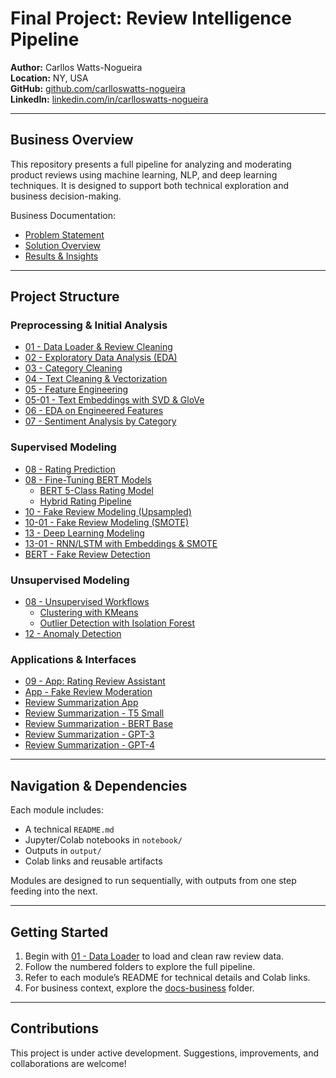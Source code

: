 #  Final Project: Review Intelligence Pipeline

**Author:** Carllos Watts-Nogueira  
**Location:** NY, USA  
**GitHub:** [github.com/carlloswatts-nogueira](https://github.com/cwattsnogueira)  
**LinkedIn:** [linkedin.com/in/carlloswatts-nogueira](https://linkedin.com/in/carlloswattsnogueira)

---

##  Business Overview

This repository presents a full pipeline for analyzing and moderating product reviews using machine learning, NLP, and deep learning techniques. It is designed to support both technical exploration and business decision-making.

 Business Documentation:
- [Problem Statement](./docs-business/01_problem.md)
- [Solution Overview](./docs-business/02_solution.md)
- [Results & Insights](./docs-business/03_results.md)

---

##  Project Structure

###  Preprocessing & Initial Analysis
- [01 - Data Loader & Review Cleaning](./01-data-loader-review-clean/)
- [02 - Exploratory Data Analysis (EDA)](./02-eda/)
- [03 - Category Cleaning](./03-category-cleaning/)
- [04 - Text Cleaning & Vectorization](./04-text-cleaning-vectorization/)
- [05 - Feature Engineering](./05-feature-engineering/)
- [05-01 - Text Embeddings with SVD & GloVe](./05-01-text-embeddings-svd-glove/)
- [06 - EDA on Engineered Features](./06-eda-features/)
- [07 - Sentiment Analysis by Category](./07-sentiment-by-category/)

###  Supervised Modeling
- [08 - Rating Prediction](./08-rating-prediction/)
- [08 - Fine-Tuning BERT Models](./08-fine-tuning-berts/)
  - [BERT 5-Class Rating Model](./08-fine-tuning-berts/bert-5class-rating-model/)
  - [Hybrid Rating Pipeline](./08-fine-tuning-berts/hybrid-rating-pipeline/)
- [10 - Fake Review Modeling (Upsampled)](./10-fake-review-modeling-upsampled/)
- [10-01 - Fake Review Modeling (SMOTE)](./10-01-fake-review-modeling-smote/)
- [13 - Deep Learning Modeling](./13-dl-modeling/)
- [13-01 - RNN/LSTM with Embeddings & SMOTE](./13-01-rnnlstm-embeddings-smote/)
- [BERT - Fake Review Detection](./bert-fake-review/fine-tuning-bert-oversampling/)

###  Unsupervised Modeling
- [08 - Unsupervised Workflows](./08-unsupervised-workflows/)
  - [Clustering with KMeans](./08-unsupervised-workflows/clustering-kmeans-elbow/)
  - [Outlier Detection with Isolation Forest](./08-unsupervised-workflows/outlier-detection-isolation-forest/)
- [12 - Anomaly Detection](./12-anomaly-detection/)

###  Applications & Interfaces
- [09 - App: Rating Review Assistant](./09-app-rating-review/)
- [App - Fake Review Moderation](./app-fake-review/)
- [Review Summarization App](./review-summarization-app/)
- [Review Summarization - T5 Small](./review-summarization-t5-small/)
- [Review Summarization - BERT Base](./review-summarization-bert-base/)
- [Review Summarization - GPT-3](./review-summarization-gpt3/)
- [Review Summarization - GPT-4](./review-summarization-gpt4/)

---

##  Navigation & Dependencies

Each module includes:
-  A technical `README.md`
-  Jupyter/Colab notebooks in `notebook/`
-  Outputs in `output/`
-  Colab links and reusable artifacts

Modules are designed to run sequentially, with outputs from one step feeding into the next.

---

##  Getting Started

1. Begin with [01 - Data Loader](./01-data-loader-review-clean/) to load and clean raw review data.
2. Follow the numbered folders to explore the full pipeline.
3. Refer to each module’s README for technical details and Colab links.
4. For business context, explore the [docs-business](./docs-business/) folder.

---

##  Contributions

This project is under active development. Suggestions, improvements, and collaborations are welcome!
